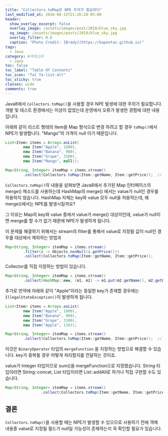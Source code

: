 ```yaml
---
title: "Collectors.toMap은 NPE 주의가 필요하다"
last_modified_at: 2018-08-15T21:26:28-05:00
header:
  show_overlay_excerpt: false
  overlay_image: /assets/images/post/2018/blue_sky.jpg
  og_image: /assets/images/posts/2018/blue_sky.jpg
  overlay_filter: 0.6
  caption: "Photo Credit: [Brady](https://kapentaz.github.io)"
tags:
  - Java
category: #카테고리
  - Java
toc: false
toc_label: "Table Of Contents"
toc_icon: "fal fa-list-alt"
toc_sticky: true
classes: wide
comments: true
---
```




Java8에서 `Collectors.toMap()`을 사용할 경우 NPE 발생에 대한 주의가 필요합니다. 개발 및 테스트 환경에서는 이상이 없었는데 운영에서 오류가 발생한 경험에 대한 내용입니다.

아래와 같이 리스트 형태의 Item을 Map 형식으로 변경 하려고 할 경우 `toMap()`에서 NPE가 발생합니다. "Mango"의 가격이 null 이기 때문입니다.

```java
List<Item> items = Arrays.asList(
		new Item("Apple", 1800),
		new Item("Banana", 900),
		new Item("Grape", 3100),
		new Item("Mango", null));

Map<String, Integer> itemMap = items.stream()
		.collect(Collectors.toMap(Item::getName, Item::getPrice));	// NPE
```

`Collectors.toMap()`의 내용을 살펴보면 Java8에서 추가된 Map 인터페이스의 merge() 메소드를 사용하는데 HashMap의 merge() 에서는 value가 null인 경우를 하용하지 않습니다. HashMap 자체는 key와 value 모두 null을 허용하는데, 왜 merge()에서는 NPE를 발생시킬까요?

그 이유는 Map의 key와 value 중에서 value가 merge() 대상이인데, value가 null이면 merge를 할 수가 없기 때문에 NPE가 발생하게 됩니다.

이 문제를 해결하기 위해서는 stream의 filter를 통해서 value로 지정될 값이 null인 경우를 대상에서 제외하는 방법과

```java
Map<String, Integer> itemMap = items.stream()
		.filter(i -> Objects.nonNull(i.getPrice()))
		.collect(Collectors.toMap(Item::getName, Item::getPrice));
```

Collector를 직접 지정하는 방법이 있습니다.

```java
Map<String, Integer> itemMap = items.stream()
		.collect(HashMap::new, (m1, m2) -> m1.put(m2.getName(), m2.getPrice()), HashMap::putAll);
```

추가로 만약에 아래와 같이 "Apple"이라는 동일한 key가 존재할 경우에는 `IllegalStateException()`이 발생하게 됩니다.

```java
List<Item> items = Arrays.asList(
		new Item("Apple", 1800),
		new Item("Banana", 900),
		new Item("Grape", 3100),
		new Item("Apple", 110));

Map<String, Integer> itemMap = items.stream()
		.collect(Collectors.toMap(Item::getName, Item::getPrice));	// 예외발생
```

 이것은 `BinaryOperator` 타입의 `mergeFunction` 을 지정하는 방법으로 해결할 수 있습니다. key가 중복될 경우 어떻게 처리할지를 전달하는 것이죠.

value가 Integer 타입이므로 sum()을 mergeFunction으로 지정했습니다. String 타입이라면 String::concat, List 타입이라면 List::addAll로 하거나 직접 구현할 수도 있습니다.

```java
Map<String, Integer> itemMap = items.stream()
				.collect(Collectors.toMap(Item::getName, Item::getPrice, Integer::sum));
```


## 결론
`Collectors.toMap()`을 사용할 때는 NPE가 발생할 수 있으므로 사용하기 전에 객체 내용중  value로 지정될 필드가 null일 가능성이 존재하는지 꼭 확인할 필요가 있습니다.

